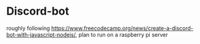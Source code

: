 # Discord-bot

roughly following https://www.freecodecamp.org/news/create-a-discord-bot-with-javascript-nodejs/, plan to run on a raspberry pi server